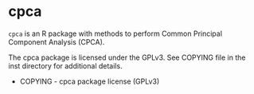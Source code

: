 # cpca

`cpca` is an R package with methods to perform Common Principal Component Analysis (CPCA).

The cpca package is licensed under the GPLv3. See COPYING file in the inst directory for additional details.

- COPYING - cpca package license (GPLv3)
